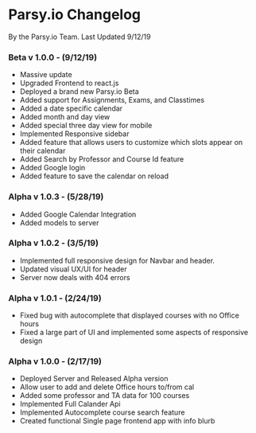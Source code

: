 # Parsy.io Changelog
By the Parsy.io Team. Last Updated 9/12/19

### Beta v 1.0.0 - (9/12/19)
  - Massive update
  - Upgraded Frontend to react.js
  - Deployed a brand new Parsy.io Beta
  - Added support for Assignments, Exams, and Classtimes
  - Added a date specific calendar
  - Added month and day view
  - Added special three day view for mobile
  - Implemented Responsive sidebar
  - Added feature that allows users to customize which slots appear on their calendar
  - Added Search by Professor and Course Id feature
  - Added Google login
  - Added feature to save the calendar on reload

### Alpha v 1.0.3 - (5/28/19)
  - Added Google Calendar Integration
  - Added models to server

### Alpha v 1.0.2 - (3/5/19)
  - Implemented full responsive design for Navbar and header.
  - Updated visual UX/UI for header
  - Server now deals with 404 errors

### Alpha v 1.0.1 - (2/24/19)
  - Fixed bug with autocomplete that displayed courses with no Office hours
  - Fixed a large part of UI and implemented some aspects of responsive design

### Alpha v 1.0.0 - (2/17/19)
  - Deployed Server and Released Alpha version
  - Allow user to add and delete Office hours to/from cal
  - Added some professor and TA data for 100 courses
  - Implemented Full Calander Api
  - Implemented Autocomplete course search feature
  - Created functional Single page frontend app with info blurb